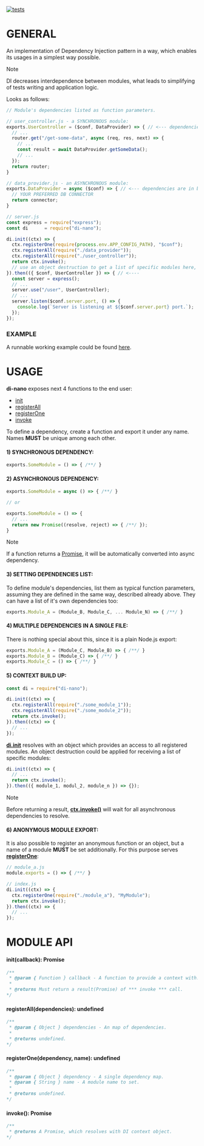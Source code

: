 [![tests](https://github.com/Stashevich/di-nano/actions/workflows/node.js.yml/badge.svg?event=push)](https://github.com/Stashevich/di-nano/actions/workflows/node.js.yml)
# GENERAL
  An implementation of Dependency Injection pattern in a way, which enables its usages in a simplest way possible.

  > [!NOTE]
  > DI decreases interdependence between modules, what leads to simplifying of tests writing and application logic.

  Looks as follows:
  ```javascript
  // Module's dependencies listed as function parameters.

  // user_controller.js - a SYNCHRONOUS module:
  exports.UserController = ($conf, DataProvider) => { // <--- dependencies are in braces
    // ...
    router.get("/get-some-data", async (req, res, next) => {
      // ...
      const result = await DataProvider.getSomeData();
      // ...
    });
    return router;
  }

  // data_provider.js - an ASYNCHRONOUS module:
  exports.DataProvider = async ($conf) => { // <--- dependencies are in braces
    // YOUR PREFERRED DB CONNECTOR
    return connector;
  }

  // server.js
  const express = require("express");
  const di      = require("di-nano");

  di.init((ctx) => {
    ctx.registerOne(require(process.env.APP_CONFIG_PATH), "$conf");
    ctx.registerAll(require("./data_provider"));
    ctx.registerAll(require("./user_controller"));
    return ctx.invoke();
    // use an object destruction to get a list of specific modules here, when needed
  }).then(({ $conf, UserController }) => { // <----
    const server = express();
    // ...
    server.use("/user", UserController);
    // ...
    server.listen($conf.server.port, () => {
      console.log(`Server is listening at ${$conf.server.port} port.`);
    });
  });
  ```

### EXAMPLE
  A runnable working example could be found [here](examples).

# USAGE

  **di-nano** exposes next 4 functions to the end user:
  - [init](#initcallback-promise)
  - [registerAll](#registeralldependencies-undefined)
  - [registerOne](#registeronedependency-name-undefined)
  - [invoke](#invoke-promise)

  To define a dependency, create a function and export it under any name.
  Names **MUST** be unique among each other.

  #### 1) SYNCHRONOUS DEPENDENCY:
  ```javascript
  exports.SomeModule = () => { /**/ }
  ```

  #### 2) ASYNCHRONOUS DEPENDENCY:
  ```javascript
  exports.SomeModule = async () => { /**/ }

  // or

  exports.SomeModule = () => {
    // ...
    return new Promise((resolve, reject) => { /**/ });
  }
  ```
  > [!NOTE]
  > If a function returns a [Promise](https://developer.mozilla.org/en-US/docs/Web/JavaScript/Reference/Global_Objects/Promise), it will be automatically converted into async dependency.

  #### 3) SETTING DEPENDENCIES LIST:
  To define module's dependencies, list them as typical function parameters, assuming they are defined in the same way, described already above. They can have a list of it's own dependencies too:
  ```javascript
  exports.Module_A = (Module_B, Module_C, ... Module_N) => { /**/ }
  ```

  #### 4) MULTIPLE DEPENDENCIES IN A SINGLE FILE:
  There is nothing special about this, since it is a plain Node.js export:
  ```javascript
  exports.Module_A = (Module_C, Module_B) => { /**/ }
  exports.Module_B = (Module_C) => { /**/ }
  exports.Module_C = () => { /**/ }
  ```

  #### 5) CONTEXT BUILD UP:
  ```javascript
  const di = require("di-nano");

  di.init((ctx) => {
    ctx.registerAll(require("./some_module_1"));
    ctx.registerAll(require("./some_module_2"));
    return ctx.invoke();
  }).then((ctx) => {
    // ...
  });
  ```

  [**di.init**](#initcallback-promise) resolves with an object which provides an access to all registered modules. An object destruction could be applied for receiving a list of specific modules:
  ```javascript
  di.init((ctx) => {
    // ...
    return ctx.invoke();
  }).then(({ module_1, modul_2, module_n }) => {});
  ```
  > [!NOTE]
  > Before returning a result, [**ctx.invoke()**](#invoke-promise) will wait for all asynchronous dependencies to resolve.

  #### 6) ANONYMOUS MODULE EXPORT:
  It is also possible to register an anonymous function or an object, but a name of a module **MUST** be set additionally. For this purpose serves [**registerOne**](#registeronedependency-name-undefined):
  ```javascript
  // module_a.js
  module.exports = () => { /**/ }

  // index.js
  di.init((ctx) => {
    ctx.registerOne(require("./module_a"), "MyModule");
    return ctx.invoke();
  }).then((ctx) => {
    // ...
  });
  ```

# MODULE API

  #### init(callback): Promise
  ```javascript
  /**
   * @param { Function } callback - A function to provide a context with.
   *
   * @returns Must return a result(Promise) of *** invoke *** call.
  */
  ```

  #### registerAll(dependencies): undefined
  ```javascript
  /**
   * @param { Object } dependencies - An map of dependencies.
   *
   * @returns undefined.
  */
  ```

  #### registerOne(dependency, name): undefined
  ```javascript
  /**
   * @param { Object } dependency - A single dependency map.
   * @param { String } name - A module name to set.
   *
   * @returns undefined.
  */
  ```

  #### invoke(): Promise
  ```javascript
  /**
   * @returns A Promise, which resolves with DI context object.
  */
  ```